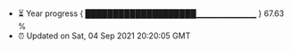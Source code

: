 - ⏳ Year progress { ████████████████████▁▁▁▁▁▁▁▁▁▁ } 67.63 %
- ⏰ Updated on Sat, 04 Sep 2021 20:20:05 GMT

